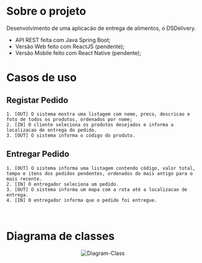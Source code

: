 # Sobre o projeto
Desenvolvimento de uma aplicacão de entrega de alimentos, o DSDelivery.
 - API REST feita com Java Spring Boot;
 - Versão Web feito com ReactJS (pendente);
 - Versão Mobile feito com React Native (pendente);

# Casos de uso

## Registar Pedido
	1. [OUT] O sistema mostra uma listagem com nome, preco, descricao e foto de todos os produtos, ordenados por nome;
	2. [IN] O cliente seleciona os produtos desejados e informa a localizacao de entrega do pedido.
	3. [OUT] O sistema informa o código do produto.

## Entregar Pedido
	1. [OUT] O sistema informa uma listagem contendo código, valor total, tempo e itens dos pedidos pendentes, ordenados do mais antigo para o mais recente.
	2. [IN] O entregador seleciona um pedido.
	3. [OUT] O sistema informa um mapa com a rota até a localizacao de entrega.
	4. [IN] O entregador informa que o pedido foi entregue.

</br>

# Diagrama de classes
<p align="center">
  <img src="https://i.ibb.co/r4JF435/Diagram-Class.png" alt="Diagram-Class" border="0" >
</p>
